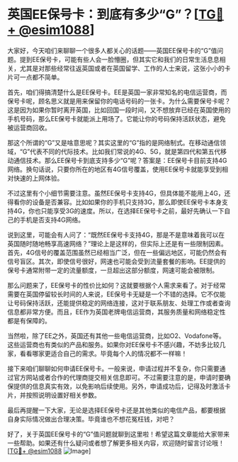 # 英国EE保号卡：到底有多少“G”？[[TG💪+ @esim1088](https://t.me/s/esim1088)]

大家好，今天咱们来聊聊一个很多人都关心的话题——英国EE保号卡的“G”值问题。提到EE保号卡，可能有些人会一脸懵圈，但其实它和我们的日常生活息息相关，尤其是对那些经常往返英国或者在英国留学、工作的人士来说，这张小小的卡片可一点都不简单。

首先，咱们得搞清楚什么是EE保号卡。EE是英国一家非常知名的电信运营商，而保号卡呢，顾名思义就是用来保留你的电话号码的一张卡。为什么需要保号卡呢？这是因为如果你暂时离开英国，比如回国一段时间，又不想放弃已经在英国使用的手机号码，那么EE保号卡就能派上用场了。它能让你的号码保持活跃状态，避免被运营商回收。

那这个所谓的“G”又是啥意思呢？其实这里的“G”指的是网络制式。在移动通信领域，“G”代表不同的代际技术。比如我们常说的4G、5G，就是第四代和第五代移动通信技术。那么EE保号卡到底支持多少“G”呢？答案是：EE保号卡目前支持4G网络。换句话说，只要你所在的地区有4G信号覆盖，使用EE保号卡就能享受到相对快速的上网体验。

不过这里有个小细节需要注意。虽然EE保号卡支持4G，但具体能不能用上4G，还得看你的设备是否兼容。比如如果你的手机只支持3G，那么即使EE保号卡本身支持4G，你也只能享受3G的速度。所以，在选择EE保号卡之前，最好先确认一下自己的手机是否支持4G网络。

说到这里，可能会有人问了：“既然EE保号卡支持4G，那是不是意味着我可以在英国随时随地畅享高速网络？”理论上是这样的，但实际上还是有一些限制因素。首先，4G信号的覆盖范围虽然已经相当广泛，但在一些偏远地区，可能仍然会有信号盲区。其次，即使信号很好，网速也可能会受到流量套餐的影响。EE提供的保号卡通常附带一定的流量额度，一旦超出这部分额度，网速可能会被限制。

那么问题来了，EE保号卡的性价比如何？这就要根据个人需求来看了。对于经常需要在英国停留较长时间的人来说，EE保号卡无疑是一个不错的选择。它不仅能让号码保持活跃，还能提供稳定的网络连接，这对于联系朋友、处理工作或者查询信息都非常方便。而且，EE作为英国老牌电信运营商，其服务质量和网络稳定性都是有保障的。

当然啦，除了EE之外，英国还有其他一些电信运营商，比如O2、Vodafone等。这些运营商也有类似的产品和服务。如果你对EE保号卡不感兴趣，不妨多比较几家，看看哪家更适合自己的需求。毕竟每个人的情况都不一样嘛！

接下来咱们聊聊如何申请EE保号卡。一般来说，申请过程并不复杂，你只需要通过官方网站或者合作的代理商提交相关信息即可。不过需要注意的是，申请时要确保提供的信息真实有效，以免影响后续使用。另外，申请成功后，记得及时激活卡片，并按照说明设置好相关参数。

最后再提醒一下大家，无论是选择EE保号卡还是其他类似的电信产品，都要根据自身实际情况做出合理决策。毕竟谁也不想花冤枉钱，对吧？

好了，关于英国EE保号卡的“G”值问题就聊到这里啦！希望这篇文章能给大家带来一些帮助。如果还有什么疑问或者想了解更多相关内容，欢迎随时留言讨论哦！[[TG💪+ @esim1088](https://t.me/s/esim1088) ![Image](https://i.postimg.cc/4NQfJmqS/Snipaste-2025-05-13-00-14-12.png)]